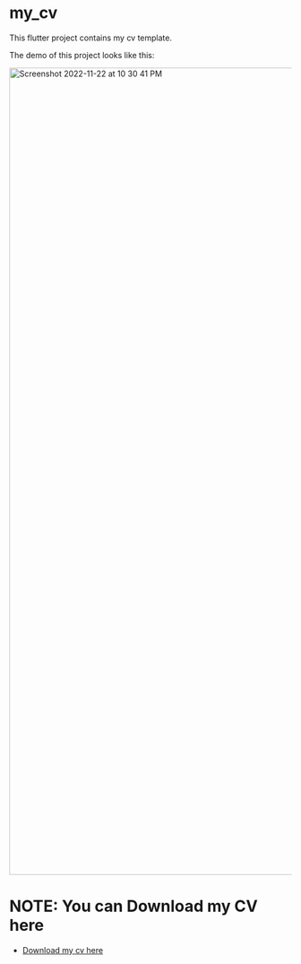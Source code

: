 # my_cv

This flutter project contains my cv template.

The demo of this project looks like this:

<img width="1440" alt="Screenshot 2022-11-22 at 10 30 41 PM" src="https://user-images.githubusercontent.com/108686886/203372955-55b4a929-7dab-4691-8745-ffea7e59e317.png">






# NOTE: You can Download my CV here

- [Download my cv here](https://drive.google.com/file/d/1YSJzTsQI_hkqnLMQrhXP2zVXVhXxeBUX/view?usp=sharing)
